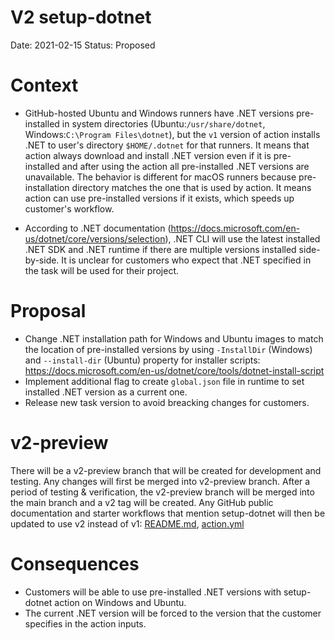 # V2 setup-dotnet

Date: 2021-02-15
Status: Proposed

# Context
- GitHub-hosted Ubuntu and Windows runners have .NET versions pre-installed in system directories (Ubuntu:`/usr/share/dotnet`, Windows:`C:\Program Files\dotnet`), but the `v1` version of action installs .NET to user's directory `$HOME/.dotnet` for that runners. It means that action always download and install .NET version even if it is pre-installed and after using the action all pre-installed .NET versions are unavailable.
The behavior is different for macOS runners because pre-installation directory matches the one that is used by action. It means action can use pre-installed versions if it exists, which speeds up customer's workflow.

- According to .NET documentation (https://docs.microsoft.com/en-us/dotnet/core/versions/selection), .NET CLI will use the latest installed .NET SDK and .NET runtime if there are multiple versions installed side-by-side.
It is unclear for customers who expect that .NET specified in the task will be used for their project.

# Proposal
- Change .NET installation path for Windows and Ubuntu images to match the location of pre-installed versions by using `-InstallDir` (Windows) and `--install-dir` (Ubuntu) property for installer scripts:
https://docs.microsoft.com/en-us/dotnet/core/tools/dotnet-install-script
- Implement additional flag to create `global.json` file in runtime to set installed .NET version as a current one.
- Release new task version to avoid breacking changes for customers.

# v2-preview
There will be a v2-preview branch that will be created for development and testing. Any changes will first be merged into v2-preview branch. After a period of testing & verification, the v2-preview branch will be merged into the main branch and a v2 tag will be created. Any GitHub public documentation and starter workflows that mention setup-dotnet will then be updated to use v2 instead of v1: [README.md](https://github.com/actions/setup-dotnet/blob/main/README.md
), [action.yml](https://github.com/actions/setup-dotnet/blob/main/action.yml)

# Consequences
- Customers will be able to use pre-installed .NET versions with setup-dotnet action on Windows and Ubuntu.
- The current .NET version will be forced to the version that the customer specifies in the action inputs.